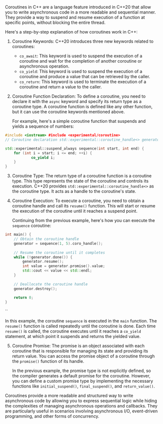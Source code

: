 
Coroutines in C++ are a language feature introduced in C++20 that allow you to write asynchronous code in a more readable and sequential manner. 
They provide a way to suspend and resume execution of a function at specific points, without blocking the entire thread.

Here's a step-by-step explanation of how coroutines work in C++:

1. Coroutine Keywords: C++20 introduces three new keywords related to coroutines:
    
    - `co_await`: This keyword is used to suspend the execution of a coroutine and wait for the completion of another coroutine or asynchronous operation.
    - `co_yield`: This keyword is used to suspend the execution of a coroutine and produce a value that can be retrieved by the caller.
    - `co_return`: This keyword is used to terminate the execution of a coroutine and return a value to the caller.
2. Coroutine Function Declaration: To define a coroutine, you need to declare it with the `async` keyword and specify its return type as a coroutine type. A coroutine function is defined like any other function, but it can use the coroutine keywords mentioned above.
    
    For example, here's a simple coroutine function that suspends and yields a sequence of numbers:
    
```cpp
#include <iostream> #include <experimental/coroutine>  
// Coroutine declaration std::experimental::coroutine_handle<> generator;

std::experimental::suspend_always sequence(int start, int end) {    
	for (int i = start; i <= end; ++i) {         
			co_yield i;     
	} 
}
```
    
3. Coroutine Type: The return type of a coroutine function is a coroutine type. This type represents the state of the coroutine and controls its execution. C++20 provides `std::experimental::coroutine_handle<>` as the coroutine type. It acts as a handle to the coroutine's state.
    
4. Coroutine Execution: To execute a coroutine, you need to obtain a coroutine handle and call its `resume()` function. This will start or resume the execution of the coroutine until it reaches a suspend point.
    
    Continuing from the previous example, here's how you can execute the `sequence` coroutine:

```cpp
int main() {     
	// Obtain the coroutine handle     
	generator = sequence(1, 5).coro_handle();
      
	// Resume the coroutine until it completes    
	while (!generator.done()) {        
		generator.resume();         
		int value = generator.promise().value;         
		std::cout << value << std::endl;     
	} 
     
	// Deallocate the coroutine handle     
	generator.destroy();
      
	return 0; 
}
````
``
    
In this example, the coroutine `sequence` is executed in the `main` function. The `resume()` function is called repeatedly until the coroutine is done. Each time `resume()` is called, the coroutine executes until it reaches a `co_yield` statement, at which point it suspends and returns the yielded value.
    
5. Coroutine Promise: The promise is an object associated with each coroutine that is responsible for managing its state and providing its return value. You can access the promise object of a coroutine through the `promise()` function of its handle.
    
    In the previous example, the promise type is not explicitly defined, so the compiler generates a default promise for the coroutine. However, you can define a custom promise type by implementing the necessary functions like `initial_suspend()`, `final_suspend()`, and `return_value()`.
    

Coroutines provide a more readable and structured way to write asynchronous code by allowing you to express sequential logic while hiding the complexities of managing asynchronous operations and callbacks. They are particularly useful in scenarios involving asynchronous I/O, event-driven programming, and other forms of concurrency.